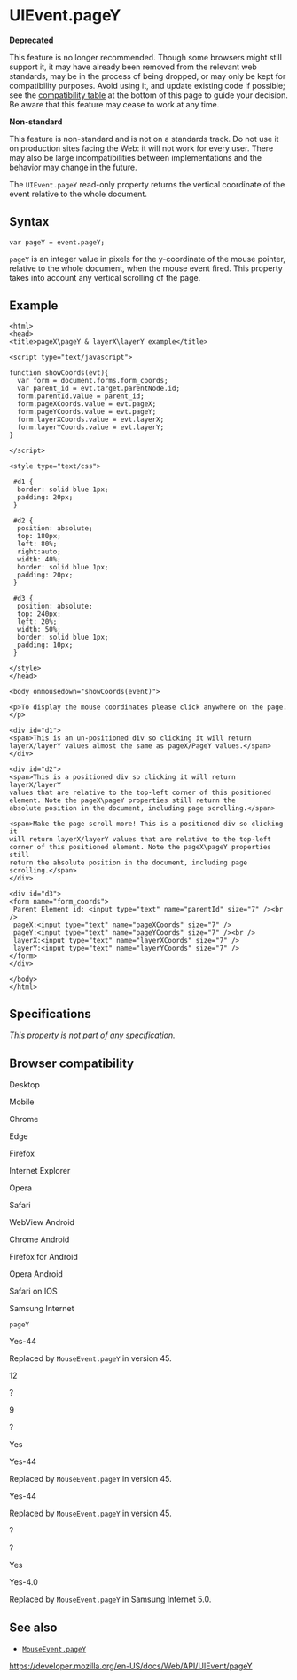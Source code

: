 UIEvent.pageY
=============

**Deprecated**

This feature is no longer recommended. Though some browsers might still support it, it may have already been removed from the relevant web standards, may be in the process of being dropped, or may only be kept for compatibility purposes. Avoid using it, and update existing code if possible; see the [compatibility table](#browser_compatibility) at the bottom of this page to guide your decision. Be aware that this feature may cease to work at any time.

**Non-standard**

This feature is non-standard and is not on a standards track. Do not use it on production sites facing the Web: it will not work for every user. There may also be large incompatibilities between implementations and the behavior may change in the future.

The `UIEvent.pageY` read-only property returns the vertical coordinate of the event relative to the whole document.

Syntax
------

    var pageY = event.pageY;

`pageY` is an integer value in pixels for the y-coordinate of the mouse pointer, relative to the whole document, when the mouse event fired. This property takes into account any vertical scrolling of the page.

Example
-------

    <html>
    <head>
    <title>pageX\pageY & layerX\layerY example</title>

    <script type="text/javascript">

    function showCoords(evt){
      var form = document.forms.form_coords;
      var parent_id = evt.target.parentNode.id;
      form.parentId.value = parent_id;
      form.pageXCoords.value = evt.pageX;
      form.pageYCoords.value = evt.pageY;
      form.layerXCoords.value = evt.layerX;
      form.layerYCoords.value = evt.layerY;
    }

    </script>

    <style type="text/css">

     #d1 {
      border: solid blue 1px;
      padding: 20px;
     }

     #d2 {
      position: absolute;
      top: 180px;
      left: 80%;
      right:auto;
      width: 40%;
      border: solid blue 1px;
      padding: 20px;
     }

     #d3 {
      position: absolute;
      top: 240px;
      left: 20%;
      width: 50%;
      border: solid blue 1px;
      padding: 10px;
     }

    </style>
    </head>

    <body onmousedown="showCoords(event)">

    <p>To display the mouse coordinates please click anywhere on the page.</p>

    <div id="d1">
    <span>This is an un-positioned div so clicking it will return
    layerX/layerY values almost the same as pageX/PageY values.</span>
    </div>

    <div id="d2">
    <span>This is a positioned div so clicking it will return layerX/layerY
    values that are relative to the top-left corner of this positioned
    element. Note the pageX\pageY properties still return the
    absolute position in the document, including page scrolling.</span>

    <span>Make the page scroll more! This is a positioned div so clicking it
    will return layerX/layerY values that are relative to the top-left
    corner of this positioned element. Note the pageX\pageY properties still
    return the absolute position in the document, including page
    scrolling.</span>
    </div>

    <div id="d3">
    <form name="form_coords">
     Parent Element id: <input type="text" name="parentId" size="7" /><br />
     pageX:<input type="text" name="pageXCoords" size="7" />
     pageY:<input type="text" name="pageYCoords" size="7" /><br />
     layerX:<input type="text" name="layerXCoords" size="7" />
     layerY:<input type="text" name="layerYCoords" size="7" />
    </form>
    </div>

    </body>
    </html>

Specifications
--------------

*This property is not part of any specification.*

Browser compatibility
---------------------

Desktop

Mobile

Chrome

Edge

Firefox

Internet Explorer

Opera

Safari

WebView Android

Chrome Android

Firefox for Android

Opera Android

Safari on IOS

Samsung Internet

`pageY`

Yes-44

Replaced by `MouseEvent.pageY` in version 45.

12

?

9

?

Yes

Yes-44

Replaced by `MouseEvent.pageY` in version 45.

Yes-44

Replaced by `MouseEvent.pageY` in version 45.

?

?

Yes

Yes-4.0

Replaced by `MouseEvent.pageY` in Samsung Internet 5.0.

See also
--------

-   [`MouseEvent.pageY`](../mouseevent/pagey)

<a href="https://developer.mozilla.org/en-US/docs/Web/API/UIEvent/pageY" class="_attribution-link">https://developer.mozilla.org/en-US/docs/Web/API/UIEvent/pageY</a>
